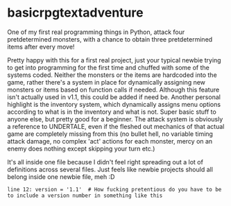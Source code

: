 # basicrpgtextadventure
One of my first real programming things in Python, attack four pretdetermined monsters, with a chance to obtain three pretdetermined items after every move!

Pretty happy with this for a first real project, just your typical newbie trying to get into programming for the first time and chuffed with some of the systems coded. Neither the monsters or the items are hardcoded into the game, rather there's a system in place for dynamically assigning new monsters or items based on function calls if needed. Although this feature isn't actually used in v1.1, this could be added if need be. Another personal highlight is the inventory system, which dynamically assigns menu options according to what is in the inventory and what is not. Super basic stuff to anyone else, but pretty good for a beginner. The attack system is obviously a reference to UNDERTALE, even if the fleshed out mechanics of that actual game are completely missing from this (no bullet hell, no variable timing attack damage, no complex 'act' actions for each monster, mercy on an enemy does nothing except skipping your turn etc.)

It's all inside one file because I didn't feel right spreading out a lot of definitions across several files. Just feels like newbie projects should all belong inside one newbie file, meh :D

`line 12: version = '1.1'  # How fucking pretentious do you have to be to include a version number in something like this`
